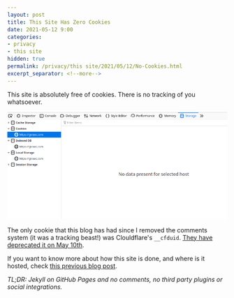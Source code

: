 ```yaml
---
layout: post
title: This Site Has Zero Cookies
date: 2021-05-12 9:00
categories:
- privacy
- this site
hidden: true
permalink: /privacy/this site/2021/05/12/No-Cookies.html
excerpt_separator: <!--more-->
---
```

This site is absolutely free of cookies. There is no tracking of you whatsoever.

![No cookies! Yay!](/assets/no-cookies.png)

The only cookie that this blog has had since I removed the comments system (it was a tracking beast!) was Clouldflare's `__cfduid`. [They have deprecated it on May 10th](https://blog.cloudflare.com/deprecating-cfduid-cookie/).

If you want to know more about how this site is done, and where is it hosted, check [this previous blog post](/this%20site/personal/2020/01/04/This-Site-is-Still-Up-And-Running.html). 

*TL;DR: Jekyll on GitHub Pages and no comments, no third party plugins or social integrations.*